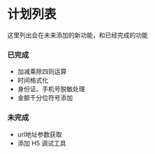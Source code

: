 # 计划列表
这里列出会在未来添加的新功能，和已经完成的功能

### 已完成

- 加减乘除四则运算
- 时间格式化
- 身份证、手机号脱敏处理
- 金额千分位符号添加

### 未完成

- url地址参数获取
- 添加 H5 调试工具